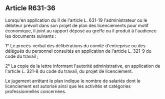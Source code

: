 Article R631-36
----
Lorsqu'en application du II de l'article L. 631-19 l'administrateur ou le
débiteur prévoit dans son projet de plan des licenciements pour motif
économique, il joint au rapport déposé au greffe ou il produit à l'audience les
documents suivants :

1° Le procès-verbal des délibérations du comité d'entreprise ou des délégués du
personnel consultés en application de l'article L. 321-9 du code du travail ;

2° La copie de la lettre informant l'autorité administrative, en application de
l'article L. 321-8 du code du travail, du projet de licenciement.

Le jugement arrêtant le plan indique le nombre de salariés dont le licenciement
est autorisé ainsi que les activités et catégories professionnelles concernées.
